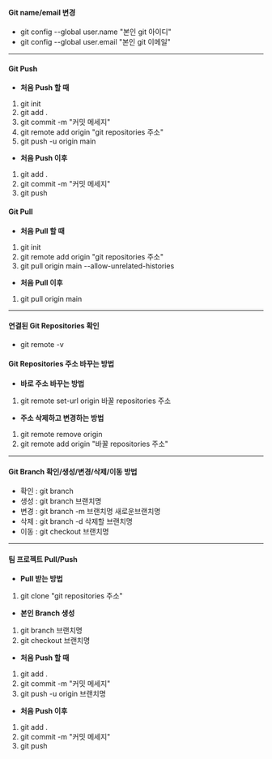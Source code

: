 #### Git name/email 변경
- git config --global user.name "본인 git 아이디"
- git config --global user.email "본인 git 이메일"

***

#### Git Push
-  **처음 Push 할 때**
1. git init
2. git add .
3. git commit -m "커밋 메세지"
4. git remote add origin "git repositories 주소"
5. git push -u origin main

- **처음 Push 이후**
1. git add .
2. git commit -m "커밋 메세지"
3. git push

#### Git Pull
- **처음 Pull 할 때**
1. git init
2. git remote add origin "git repositories 주소"
3. git pull origin main --allow-unrelated-histories

- **처음 Pull 이후**
1. git pull origin main

***

#### 연결된 Git Repositories 확인
- git remote -v

#### Git Repositories 주소 바꾸는 방법
- **바로 주소 바꾸는 방법**
1. git remote set-url origin 바꿀 repositories 주소

- **주소 삭제하고 변경하는 방법**
1. git remote remove origin
2. git remote add origin "바꿀 repositories 주소"

***

#### Git Branch 확인/생성/변경/삭제/이동 방법
- 확인 : git branch
- 생성 : git branch 브랜치명
- 변경 : git branch -m 브랜치명 새로운브랜치명
- 삭제 : git branch -d 삭제할 브랜치명
- 이동 : git checkout 브랜치명

***

#### 팀 프로젝트 Pull/Push
- **Pull 받는 방법**
1. git clone "git repositories 주소"

- **본인 Branch 생성**
1. git branch 브랜치명
2. git checkout 브랜치명

- **처음 Push 할 때**
1. git add .
2. git commit -m "커밋 메세지"
3. git push -u origin 브랜치명

- **처음 Push 이후**
1. git add .
2. git commit -m "커밋 메세지"
3. git push